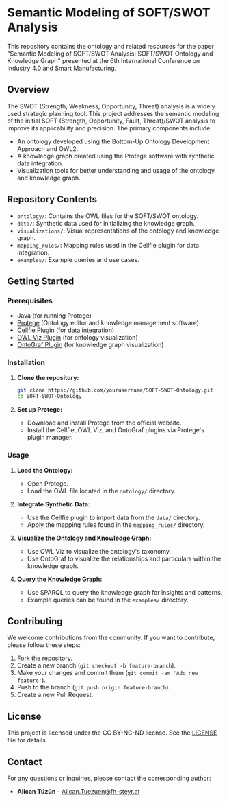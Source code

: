 # Semantic Modeling of SOFT/SWOT Analysis

This repository contains the ontology and related resources for the paper "Semantic Modeling of SOFT/SWOT Analysis: SOFT/SWOT Ontology and Knowledge Graph" presented at the 6th International Conference on Industry 4.0 and Smart Manufacturing.

## Overview

The SWOT (Strength, Weakness, Opportunity, Threat) analysis is a widely used strategic planning tool. This project addresses the semantic modeling of the initial SOFT (Strength, Opportunity, Fault, Threat)/SWOT analysis to improve its applicability and precision. The primary components include:

- An ontology developed using the Bottom-Up Ontology Development Approach and OWL2.
- A knowledge graph created using the Protege software with synthetic data integration.
- Visualization tools for better understanding and usage of the ontology and knowledge graph.

## Repository Contents

- `ontology/`: Contains the OWL files for the SOFT/SWOT ontology.
- `data/`: Synthetic data used for initializing the knowledge graph.
- `visualizations/`: Visual representations of the ontology and knowledge graph.
- `mapping_rules/`: Mapping rules used in the Cellfie plugin for data integration.
- `examples/`: Example queries and use cases.

## Getting Started

### Prerequisites

- Java (for running Protege)
- [Protege](https://protege.stanford.edu/) (Ontology editor and knowledge management software)
- [Cellfie Plugin](https://github.com/protegeproject/cellfie-plugin) (for data integration)
- [OWL Viz Plugin](https://protegewiki.stanford.edu/wiki/OWLViz) (for ontology visualization)
- [OntoGraf Plugin](https://protegewiki.stanford.edu/wiki/OntoGraf) (for knowledge graph visualization)

### Installation

1. **Clone the repository:**
    ```bash
    git clone https://github.com/yourusername/SOFT-SWOT-Ontology.git
    cd SOFT-SWOT-Ontology
    ```

2. **Set up Protege:**
    - Download and install Protege from the official website.
    - Install the Cellfie, OWL Viz, and OntoGraf plugins via Protege's plugin manager.

### Usage

1. **Load the Ontology:**
    - Open Protege.
    - Load the OWL file located in the `ontology/` directory.

2. **Integrate Synthetic Data:**
    - Use the Cellfie plugin to import data from the `data/` directory.
    - Apply the mapping rules found in the `mapping_rules/` directory.

3. **Visualize the Ontology and Knowledge Graph:**
    - Use OWL Viz to visualize the ontology's taxonomy.
    - Use OntoGraf to visualize the relationships and particulars within the knowledge graph.

4. **Query the Knowledge Graph:**
    - Use SPARQL to query the knowledge graph for insights and patterns.
    - Example queries can be found in the `examples/` directory.

## Contributing

We welcome contributions from the community. If you want to contribute, please follow these steps:

1. Fork the repository.
2. Create a new branch (`git checkout -b feature-branch`).
3. Make your changes and commit them (`git commit -am 'Add new feature'`).
4. Push to the branch (`git push origin feature-branch`).
5. Create a new Pull Request.

## License

This project is licensed under the CC BY-NC-ND license. See the [LICENSE](LICENSE) file for details.

## Contact

For any questions or inquiries, please contact the corresponding author:
- **Alican Tüzün** - [Alican.Tuezuen@fh-steyr.at](mailto:Alican.Tuezuen@fh-steyr.at)

